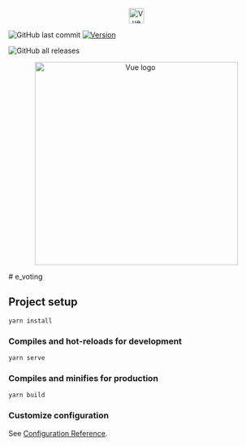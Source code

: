 <p align="center"><a href="https://vuejs.org" target="_blank" rel="noopener noreferrer"><img width="30" src="https://vuejs.org/images/logo.png" alt="Vue logo"></a></p>


![GitHub last commit](https://img.shields.io/github/last-commit/kojoyeboah53i/voters-app-vue?logo=git)
<a href="https://www.npmjs.com/package/vue"><img src="https://img.shields.io/npm/v/vue.svg?sanitize=true" alt="Version"></a>

![GitHub all releases](https://img.shields.io/github/downloads/kojoyeboah53i/voters-app-vue/total)

<p align="center"><a href="https://vuejs.org" target="_blank" rel="noopener noreferrer"><img width="400" src="https://vuejs.org/images/E-voting.png" alt="Vue logo"></a></p># e_voting

## Project setup
```
yarn install
```

### Compiles and hot-reloads for development
```
yarn serve
```

### Compiles and minifies for production
```
yarn build
```

### Customize configuration
See [Configuration Reference](https://cli.vuejs.org/config/).
